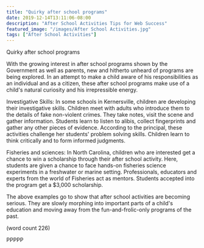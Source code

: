 ```yaml
---
title: "Quirky after school programs"
date: 2019-12-14T13:11:06-08:00
description: "After School Activities Tips for Web Success"
featured_image: "/images/After School Activities.jpg"
tags: ["After School Activities"]
---
```


Quirky after school programs 

With the growing interest in after school programs shown by the Government
as well as parents, new and hitherto unheard of programs are being 
explored. In an attempt to make a child aware of his responsibilities as 
an individual and as a citizen, these after school programs make use of a 
child's natural curiosity and his irrepressible energy.

Investigative Skills:
In some schools in Kernersville, children are developing their 
investigative skills. Children meet with adults who introduce them to the 
details of fake non-violent crimes. They take notes, visit the scene and 
gather information. Students learn to listen to alibis, collect 
fingerprints and gather any other pieces of evidence. According to the 
principal, these activities challenge her students' problem solving 
skills. Children learn to think critically and to form informed judgments. 

Fisheries and sciences:
In North Carolina, children who are interested get a chance to win a 
scholarship through their after school activity. Here, students are given 
a chance to face hands-on fisheries science experiments in a freshwater or 
marine setting. Professionals, educators and experts from the world of 
Fisheries act as mentors. Students accepted into the program get a $3,000 
scholarship.

The above examples go to show that after school activities are becoming 
serious. They are slowly morphing into important parts of a child's 
education and moving away from the fun-and-frolic-only programs of the 
past.

(word count 226)

PPPPP
